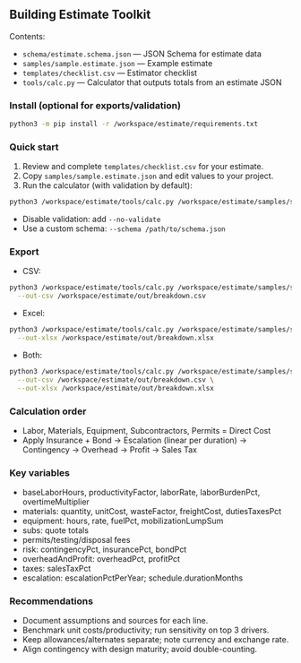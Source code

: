 ## Building Estimate Toolkit

Contents:
- `schema/estimate.schema.json` — JSON Schema for estimate data
- `samples/sample.estimate.json` — Example estimate
- `templates/checklist.csv` — Estimator checklist
- `tools/calc.py` — Calculator that outputs totals from an estimate JSON

### Install (optional for exports/validation)
```bash
python3 -m pip install -r /workspace/estimate/requirements.txt
```

### Quick start
1. Review and complete `templates/checklist.csv` for your estimate.
2. Copy `samples/sample.estimate.json` and edit values to your project.
3. Run the calculator (with validation by default):

```bash
python3 /workspace/estimate/tools/calc.py /workspace/estimate/samples/sample.estimate.json
```

- Disable validation: add `--no-validate`
- Use a custom schema: `--schema /path/to/schema.json`

### Export
- CSV:
```bash
python3 /workspace/estimate/tools/calc.py /workspace/estimate/samples/sample.estimate.json \
  --out-csv /workspace/estimate/out/breakdown.csv
```
- Excel:
```bash
python3 /workspace/estimate/tools/calc.py /workspace/estimate/samples/sample.estimate.json \
  --out-xlsx /workspace/estimate/out/breakdown.xlsx
```
- Both:
```bash
python3 /workspace/estimate/tools/calc.py /workspace/estimate/samples/sample.estimate.json \
  --out-csv /workspace/estimate/out/breakdown.csv \
  --out-xlsx /workspace/estimate/out/breakdown.xlsx
```

### Calculation order
- Labor, Materials, Equipment, Subcontractors, Permits = Direct Cost
- Apply Insurance + Bond → Escalation (linear per duration) → Contingency → Overhead → Profit → Sales Tax

### Key variables
- baseLaborHours, productivityFactor, laborRate, laborBurdenPct, overtimeMultiplier
- materials: quantity, unitCost, wasteFactor, freightCost, dutiesTaxesPct
- equipment: hours, rate, fuelPct, mobilizationLumpSum
- subs: quote totals
- permits/testing/disposal fees
- risk: contingencyPct, insurancePct, bondPct
- overheadAndProfit: overheadPct, profitPct
- taxes: salesTaxPct
- escalation: escalationPctPerYear; schedule.durationMonths

### Recommendations
- Document assumptions and sources for each line.
- Benchmark unit costs/productivity; run sensitivity on top 3 drivers.
- Keep allowances/alternates separate; note currency and exchange rate.
- Align contingency with design maturity; avoid double-counting.